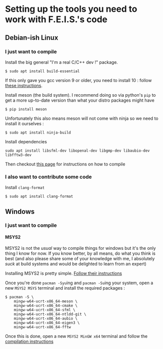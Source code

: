# Setting up the tools you need to work with F.E.I.S.'s code

## Debian-ish Linux

### I just want to compile

Install the big general "I'm a real C/C++ dev !" package.

```console
$ sudo apt install build-essential
```

If this only gave you gcc version 9 or older, you need to install 10 : follow
[these instructions](https://web.archive.org/web/20220317024657/https://ahelpme.com/linux/ubuntu/install-and-make-gnu-gcc-10-default-in-ubuntu-20-04-focal/).

Install meson (the build system). I recommend doing so via python's `pip` to
get a more up-to-date version than what your distro packages might have

```console
$ pip install meson
```

Unfortunately this also means meson will not come with ninja so we need to
install it ourselves :

```console
$ sudo apt install ninja-build
```

Install dependencies

```console
sudo apt install libsfml-dev libopenal-dev libgmp-dev libaubio-dev libfftw3-dev
```

Then checkout [this page](docs/Compiling.md) for instructions on how to compile

### I also want to contribute some code

Install `clang-format`

```console
$ sudo apt install clang-format
```

## Windows

### I just want to compile

#### MSYS2

MSYS2 is not the *usual* way to compile things for windows but it's the only
thing I know for now. If you know better, by all means, do what you think is
best (and also please share some of your knowledge with me, I absolutely *suck*
at build systems and would be delighted to learn from an expert)

Installing MSYS2 is pretty simple. [Follow their instructions](https://www.msys2.org/)

Once you're done `pacman -Syu`ing and `pacman -Su`ing your system, open a new
`MSYS2 MSYS` terminal and install the required packages :

```console
$ pacman -S \
    mingw-w64-ucrt-x86_64-meson \
    mingw-w64-ucrt-x86_64-cmake \
    mingw-w64-ucrt-x86_64-sfml \
    mingw-w64-ucrt-x86_64-ntldd-git \
	mingw-w64-ucrt-x86_64-aubio \
	mingw-w64-ucrt-x86_64-eigen3 \
	mingw-w64-ucrt-x86_64-fftw
```

Once this is done, open a new `MSYS2 MinGW x64` terminal and follow the
[compilation instructions](Compiling.md)
